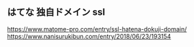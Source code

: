 ## はてな 独自ドメイン ssl
<https://www.matome-pro.com/entry/ssl-hatena-dokuji-domain/>  
<https://www.nanisurukibun.com/entry/2018/06/23/193154>  
